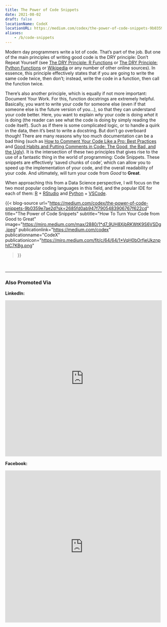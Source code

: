 ```yaml
---
title: The Power of Code Snippets
date: 2021-08-02
draft: false
locationName: CodeX
locationURL: https://medium.com/codex/the-power-of-code-snippets-9b0359e7ae2d?sk=2685fd0ab947f7905483906767f622cd
aliases:
    - /b/code-snippets
---
```


Modern day programmers write a lot of code. That’s part of the job. But one of the main principles of writing good code is the DRY principle: Don’t Repeat Yourself (see [The DRY Principle: R Functions](https://www.earthdatascience.org/courses/earth-analytics/automate-science-workflows/write-efficient-code-for-science-r/#dont-repeat-yourself---dry) or [The DRY Principle: Python Functions](https://scientificallysound.org/2018/07/19/python-functions/) or [Wikipedia](https://en.wikipedia.org/wiki/Don%27t_repeat_yourself) or any number of other online sources). In essence, this principle effectively states that if you are going to write the same code twice, then don’t; instead, write the code in a function, then call the function twice.

There’s also another principle, which is equally if not more important: Document Your Work. For this, function docstrings are extremely helpful. Basically, you want to write your code for someone else (even if that someone else is the future version of you…), so that they can understand your code better. Here, you want to explain _why_ your code is doing _what_ it is doing (the reader can see what the code is doing by simply reading the code itself). Such as if there is some complicated logic, or to handle a quirk in the data, then it’s best to write a docstring. But don’t go overboard though! There are many reasons why too much documentation can be a bad thing (such as [How to Comment Your Code Like a Pro: Best Practices](https://www.elegantthemes.com/blog/wordpress/how-to-comment-your-code-like-a-pro-best-practices-and-good-habits) and [Good Habits and Putting Comments in Code: The Good, the Bad, and the Ugly](https://www.freecodecamp.org/news/code-comments-the-good-the-bad-and-the-ugly-be9cc65fbf83)).
It is the intersection of these two principles that gives rise to the use of a fantastic thing in the world of programming: Code Snippets. These snippets are effectively ‘saved chunks of code’, which can allow you to speed up the implementation of your code, and the overall readability of your code. And ultimately, will turn your code from _Good_ to **Great**.

When approaching this from a Data Science perspective, I will focus on the two most popular coding languages in this field, and the popular IDE for each of them: [R](https://cran.r-project.org/) + [RStudio](https://www.rstudio.com/) and [Python](https://www.python.org/) + [VSCode](https://code.visualstudio.com/).

<!--more-->

{{< blog-source
    url="https://medium.com/codex/the-power-of-code-snippets-9b0359e7ae2d?sk=2685fd0ab947f7905483906767f622cd"
    title="The Power of Code Snippets"
    subtitle="How To Turn Your Code from Good to Great"
    image="https://miro.medium.com/max/2880/1*d7_9UH8XjbRKWtK9S6VSDg.jpeg"
    publicationlink="https://medium.com/codex"
    publicationname="CodeX"
    publicationicon="https://miro.medium.com/fit/c/64/64/1*VqH0bOrfjeUkznphIC7KBg.png"
>}}

<br>
<hr>

### Also Promoted Via

**LinkedIn:**

<iframe src="https://www.linkedin.com/embed/feed/update/urn:li:share:6827817826758344705" height="500" width="504" frameborder="0" allowfullscreen="" title="Embedded post"></iframe>

**Facebook:**

<iframe src="https://www.facebook.com/plugins/post.php?href=https%3A%2F%2Fwww.facebook.com%2Fcodexoriginal%2Fposts%2F264229238848009&show_text=true&width=500" width="500" height="487" style="border:none;overflow:hidden" scrolling="no" frameborder="0" allowfullscreen="true" allow="autoplay; clipboard-write; encrypted-media; picture-in-picture; web-share"></iframe>
